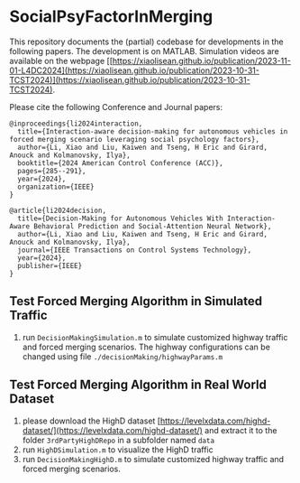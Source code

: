 # SocialPsyFactorInMerging

This repository documents the (partial) codebase for developments in the following papers. The development is on MATLAB. Simulation videos are available on the webpage [[https://xiaolisean.github.io/publication/2023-11-01-L4DC2024](https://xiaolisean.github.io/publication/2023-10-31-TCST2024)](https://xiaolisean.github.io/publication/2023-10-31-TCST2024).
 
Please cite the following Conference and Journal papers:
```
@inproceedings{li2024interaction,
  title={Interaction-aware decision-making for autonomous vehicles in forced merging scenario leveraging social psychology factors},
  author={Li, Xiao and Liu, Kaiwen and Tseng, H Eric and Girard, Anouck and Kolmanovsky, Ilya},
  booktitle={2024 American Control Conference (ACC)},
  pages={285--291},
  year={2024},
  organization={IEEE}
}
```

```
@article{li2024decision,
  title={Decision-Making for Autonomous Vehicles With Interaction-Aware Behavioral Prediction and Social-Attention Neural Network},
  author={Li, Xiao and Liu, Kaiwen and Tseng, H Eric and Girard, Anouck and Kolmanovsky, Ilya},
  journal={IEEE Transactions on Control Systems Technology},
  year={2024},
  publisher={IEEE}
}
```

## Test Forced Merging Algorithm in Simulated Traffic
1. run `DecisionMakingSimulation.m` to simulate customized highway traffic and forced merging scenarios. The highway configurations can be changed using file `./decisionMaking/highwayParams.m`
   
## Test Forced Merging Algorithm in Real World Dataset
1. please download the HighD dataset [https://levelxdata.com/highd-dataset/](https://levelxdata.com/highd-dataset/) and extract it to the folder `3rdPartyHighDRepo` in a subfolder named `data`
2. run `HighDSimulation.m` to visualize the HighD traffic
3. run `DecisionMakingHighD.m` to simulate customized highway traffic and forced merging scenarios. 

